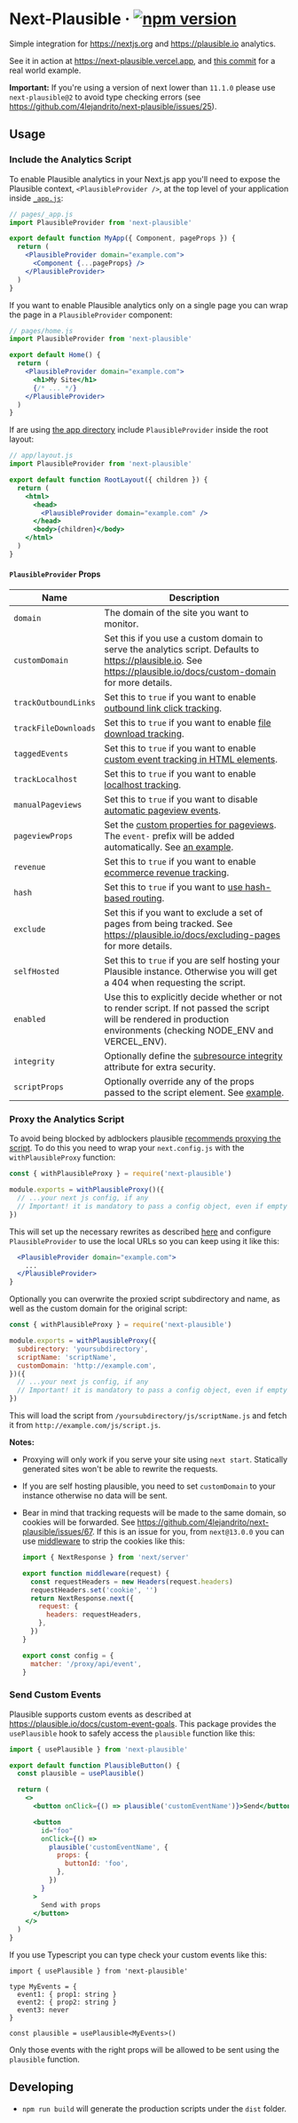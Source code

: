 # Next-Plausible &middot; [![npm version](https://img.shields.io/npm/v/next-plausible.svg?style=flat)](https://www.npmjs.com/package/next-plausible)

Simple integration for https://nextjs.org and https://plausible.io analytics.

See it in action at https://next-plausible.vercel.app, and [this commit](https://github.com/4lejandrito/react-guitar/commit/a634d43cab5c4da5da5aeabaa792a5f42c21a1ed) for a real world example.

**Important:** If you're using a version of next lower than `11.1.0` please use `next-plausible@2` to avoid type checking errors (see https://github.com/4lejandrito/next-plausible/issues/25).

## Usage

### Include the Analytics Script

To enable Plausible analytics in your Next.js app you'll need to expose the Plausible context, `<PlausibleProvider />`, at the top level of your application inside [`_app.js`](https://nextjs.org/docs/advanced-features/custom-app):

```jsx
// pages/_app.js
import PlausibleProvider from 'next-plausible'

export default function MyApp({ Component, pageProps }) {
  return (
    <PlausibleProvider domain="example.com">
      <Component {...pageProps} />
    </PlausibleProvider>
  )
}
```

If you want to enable Plausible analytics only on a single page you can wrap the page in a `PlausibleProvider` component:

```jsx
// pages/home.js
import PlausibleProvider from 'next-plausible'

export default Home() {
  return (
    <PlausibleProvider domain="example.com">
      <h1>My Site</h1>
      {/* ... */}
    </PlausibleProvider>
  )
}
```

If are using [the app directory](https://beta.nextjs.org/docs/routing/fundamentals#the-app-directory) include `PlausibleProvider` inside the root layout:

```jsx
// app/layout.js
import PlausibleProvider from 'next-plausible'

export default function RootLayout({ children }) {
  return (
    <html>
      <head>
        <PlausibleProvider domain="example.com" />
      </head>
      <body>{children}</body>
    </html>
  )
}
```

#### `PlausibleProvider` Props

| Name                 | Description                                                                                                                                                                                              |
| -------------------- | -------------------------------------------------------------------------------------------------------------------------------------------------------------------------------------------------------- |
| `domain`             | The domain of the site you want to monitor.                                                                                                                                                              |
| `customDomain`       | Set this if you use a custom domain to serve the analytics script. Defaults to https://plausible.io. See https://plausible.io/docs/custom-domain for more details.                                       |
| `trackOutboundLinks` | Set this to `true` if you want to enable [outbound link click tracking](https://plausible.io/docs/outbound-link-click-tracking#see-all-the-outbound-link-clicks-in-your-dashboard).                      |
| `trackFileDownloads` | Set this to `true` if you want to enable [file download tracking](https://plausible.io/docs/file-downloads-tracking).                                                                                    |
| `taggedEvents`       | Set this to `true` if you want to enable [custom event tracking in HTML elements](https://plausible.io/docs/custom-event-goals).                                                                         |
| `trackLocalhost`     | Set this to `true` if you want to enable [localhost tracking](https://plausible.io/docs/script-extensions).                                                                                              |
| `manualPageviews`    | Set this to `true` if you want to disable [automatic pageview events](https://plausible.io/docs/script-extensions#plausiblemanualjs).                                                                    |
| `pageviewProps`      | Set the [custom properties for pageviews](https://plausible.io/docs/custom-pageview-props). The `event-` prefix will be added automatically. See [an example](test/page/pages/pageViewPropsAsObject.js). |
| `revenue`            | Set this to `true` if you want to enable [ecommerce revenue tracking](https://plausible.io/docs/ecommerce-revenue-tracking).                                                                             |
| `hash`               | Set this to `true` if you want to [use hash-based routing](https://plausible.io/docs/hash-based-routing).                                                                                                |
| `exclude`            | Set this if you want to exclude a set of pages from being tracked. See https://plausible.io/docs/excluding-pages for more details.                                                                       |
| `selfHosted`         | Set this to `true` if you are self hosting your Plausible instance. Otherwise you will get a 404 when requesting the script.                                                                             |
| `enabled`            | Use this to explicitly decide whether or not to render script. If not passed the script will be rendered in production environments (checking NODE_ENV and VERCEL_ENV).                                  |
| `integrity`          | Optionally define the [subresource integrity](https://infosec.mozilla.org/guidelines/web_security#subresource-integrity) attribute for extra security.                                                   |
| `scriptProps`        | Optionally override any of the props passed to the script element. See [example](test/page/pages/scriptProps.js).                                                                                        |

### Proxy the Analytics Script

To avoid being blocked by adblockers plausible [recommends proxying the script](https://plausible.io/docs/proxy/introduction). To do this you need to wrap your `next.config.js` with the `withPlausibleProxy` function:

```js
const { withPlausibleProxy } = require('next-plausible')

module.exports = withPlausibleProxy()({
  // ...your next js config, if any
  // Important! it is mandatory to pass a config object, even if empty
})
```

This will set up the necessary rewrites as described [here](https://plausible.io/docs/proxy/guides/nextjs#using-raw-nextjs-config) and configure `PlausibleProvider` to use the local URLs so you can keep using it like this:

```jsx
  <PlausibleProvider domain="example.com">
    ...
  </PlausibleProvider>
}
```

Optionally you can overwrite the proxied script subdirectory and name, as well as the custom domain for the original script:

```js
const { withPlausibleProxy } = require('next-plausible')

module.exports = withPlausibleProxy({
  subdirectory: 'yoursubdirectory',
  scriptName: 'scriptName',
  customDomain: 'http://example.com',
})({
  // ...your next js config, if any
  // Important! it is mandatory to pass a config object, even if empty
})
```

This will load the script from `/yoursubdirectory/js/scriptName.js` and fetch it from `http://example.com/js/script.js`.

**Notes:**

- Proxying will only work if you serve your site using `next start`. Statically generated sites won't be able to rewrite the requests.
- If you are self hosting plausible, you need to set `customDomain` to your instance otherwise no data will be sent.
- Bear in mind that tracking requests will be made to the same domain, so cookies will be forwarded. See https://github.com/4lejandrito/next-plausible/issues/67. If this is an issue for you, from `next@13.0.0` you can use [middleware](https://nextjs.org/docs/advanced-features/middleware#setting-headers) to strip the cookies like this:

  ```js
  import { NextResponse } from 'next/server'

  export function middleware(request) {
    const requestHeaders = new Headers(request.headers)
    requestHeaders.set('cookie', '')
    return NextResponse.next({
      request: {
        headers: requestHeaders,
      },
    })
  }

  export const config = {
    matcher: '/proxy/api/event',
  }
  ```

### Send Custom Events

Plausible supports custom events as described at https://plausible.io/docs/custom-event-goals. This package provides the `usePlausible` hook to safely access the `plausible` function like this:

```jsx
import { usePlausible } from 'next-plausible'

export default function PlausibleButton() {
  const plausible = usePlausible()

  return (
    <>
      <button onClick={() => plausible('customEventName')}>Send</button>

      <button
        id="foo"
        onClick={() =>
          plausible('customEventName', {
            props: {
              buttonId: 'foo',
            },
          })
        }
      >
        Send with props
      </button>
    </>
  )
}
```

If you use Typescript you can type check your custom events like this:

```tsx
import { usePlausible } from 'next-plausible'

type MyEvents = {
  event1: { prop1: string }
  event2: { prop2: string }
  event3: never
}

const plausible = usePlausible<MyEvents>()
```

Only those events with the right props will be allowed to be sent using the `plausible` function.

## Developing

- `npm run build` will generate the production scripts under the `dist` folder.
